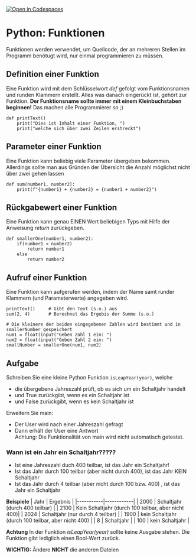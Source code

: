 [![Open in Codespaces](https://classroom.github.com/assets/launch-codespace-2972f46106e565e64193e422d61a12cf1da4916b45550586e14ef0a7c637dd04.svg)](https://classroom.github.com/open-in-codespaces?assignment_repo_id=19348515)
# Python: Funktionen
Funktionen werden verwendet, um Quellcode, der an mehreren Stellen im Programm benötugt wird, nur einmal programmieren zu müssen.

## Definition einer Funktion
Eine Funktion wird mit dem Schlüsselwort *def* gefolgt vom Funktionsnamen und runden Klammern erstellt. Alles was danach eingerückt ist, gehört zur Funktion. **Der Funktionsname sollte immer mit einem Kleinbuchstaben beginnen!** Das machen alle Programmierer so ;)
```
def printText()
    print("Dies ist Inhalt einer Funktion, ")
    print("welche sich über zwei Zeilen erstreckt")
```

## Parameter einer Funktion
Eine Funktion kann beliebig viele Parameter übergeben bekommen. Allerdings sollte man aus Gründen der Übersicht die Anzahl möglichst nicht über zwei gehen lassen
```
def sum(number1, number2):
    print(f"{number1} + {number2} = {number1 + number2}")
```

## Rückgabewert einer Funktion
Eine Funktion kann genau EINEN Wert beliebigen Typs mit Hilfe der Anweisung *return* zurückgeben.
```
def smallerOne(number1, number2):
    if(number1 < number2)
        return number1
    else 
        return number2
```

## Aufruf einer Funktion
Eine Funktion kann aufgerufen werden, indem der Name samt runder Klammern (und Parameterwerte) angegeben wird.
```
printText()     # Gibt den Text (s.o.) aus
sum(2, 4)       # Berechnet das Ergebis der Summe (s.o.)

# Die kleinere der beiden eingegebenen Zahlen wird bestimmt und in smallerNumber gespeichert
num1 = float(input("Geben Zahl 1 ein: ")
num2 = float(input("Geben Zahl 2 ein: ")
smallNumber = smallerOne(num1, num2)
```

## Aufgabe
Schreiben Sie eine kleine Python Funktion `isLeapYear(year)`, welche
- die übergebene Jahreszahl prüft, ob es sich um ein Schaltjahr handelt
- und True zurückgibt, wenn es ein Schaltjahr ist
- und False zurückgibt, wenn es kein Schaltjahr ist

Erweitern Sie main:
- Der User wird nach einer Jahreszahl gefragt
- Dann erhält der User eine Antwort  
Achtung: Die Funktionalität von main wird nicht automatisch getestet.

### Wann ist ein Jahr ein Schaltjahr?????
- Ist eine Jahreszahl duch 400 teilbar, ist das Jahr ein Schaltjahr!
- Ist das Jahr durch 100 teilbar (aber nicht durch 400), ist das Jahr KEIN Schaltjahr
- Ist das Jahr durch 4 teilbar (aber nicht durch 100 bzw. 400) , ist das Jahr ein Schaltjahr

**Beispiele**
| Jahr | Ergebnis |
|-----------|------------|
| 2000 | Schaltjahr        (durch 400 teilbar) |
| 2100 | Kein Schaltjahr   (durch 100 teilbar, aber nicht 400)|
| 2024 | Schaltjahr        (nur durch 4 teilbar) |
| 1900 | kein Schaltjahr   (durch 100 teilbar, aber nicht 400) |
| 8    | Schaltjahr			|
| 100  | kein Schaltjahr	|

**Achtung**
In der Funktion *isLeapYear(year)* sollte keine Ausgabe stehen. Die Funktion gibt lediglich einen Bool-Wert zurück.

**WICHTIG:** Ändere **NICHT** die anderen Dateien
